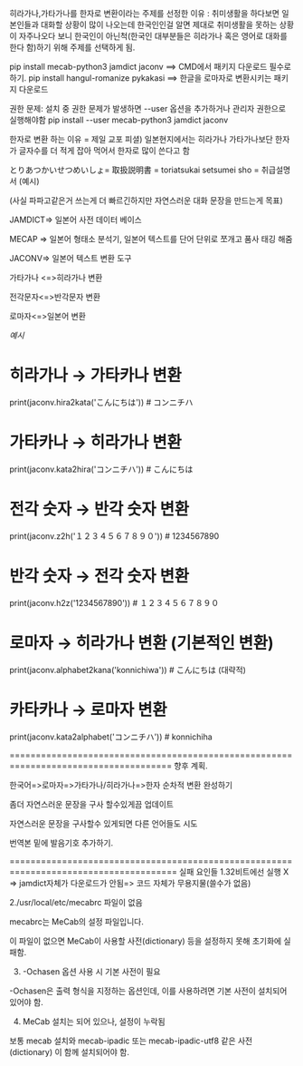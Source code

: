 히라가나,가타가나를 한자로 변환이라는 주제를 선정한 이유 : 취미생활을 하다보면 일본인들과 대화할 상황이 많이 나오는데 한국인인걸 알면 제대로 취미생활을 못하는 상황이 자주나오다 보니 한국인이 아닌척(한국인 대부분들은 히라가나 혹은 영어로 대화를 한다 함)하기 위해 주제를 선택하게 됨.

pip install mecab-python3 jamdict jaconv
==> CMD에서 패키지 다운로드 필수로 하기.
pip install hangul-romanize pykakasi
==> 한글을 로마자로 변환시키는 패키지 다운로드


권한 문제:
설치 중 권한 문제가 발생하면 --user 옵션을 추가하거나 관리자 권한으로 실행해야함
pip install --user mecab-python3 jamdict jaconv

한자로 변환 하는 이유 = 제일 교포 피셜) 일본현지에서는 히라가나 가타가나보단 한자가 글자수를 더 적게 잡아 먹어서 한자로 많이 쓴다고 함

とりあつかいせつめいしょ= 取扱説明書 = toriatsukai setsumei sho = 취급설명서 (예시)

(사실 파파고같은거 쓰는게 더 빠르긴하지만 자연스러운 대화 문장을 만드는게 목표)

JAMDICT=> 일본어 사전 데이터 베이스

MECAP => 일본어 형태소 분석기, 일본어 텍스트를 단어 단위로 쪼개고 품사 태깅 해줌

JACONV=> 일본어 텍스트 변환 도구

가타가나 <=>히라가나 변환

전각문자<=>반각문자 변환

로마자<=>일본어 변환

*예시*

# 히라가나 → 가타카나 변환
print(jaconv.hira2kata('こんにちは'))  # コンニチハ

# 가타카나 → 히라가나 변환
print(jaconv.kata2hira('コンニチハ'))  # こんにちは

# 전각 숫자 → 반각 숫자 변환
print(jaconv.z2h('１２３４５６７８９０'))  # 1234567890

# 반각 숫자 → 전각 숫자 변환
print(jaconv.h2z('1234567890'))  # １２３４５６７８９０

# 로마자 → 히라가나 변환 (기본적인 변환)
print(jaconv.alphabet2kana('konnichiwa'))  # こんにちは (대략적)

# 카타카나 → 로마자 변환 
print(jaconv.kata2alphabet('コンニチハ'))  # konnichiha

=====================================================================================
향후 계획.

한국어=>로마자=>가타가나/히라가나=>한자 순차적 변환 완성하기

좀더 자연스러운 문장을 구사 할수있게끔 업데이트

자연스러운 문장을 구사할수 있게되면 다른 언어들도 시도

번역본 밑에 발음기호 추가하기.



======================================================================================
실패 요인들
1.32비트에선 실행 X => jamdict자체가 다운로드가 안됨=> 코드 자체가 무용지물(쓸수가 없음)

2./usr/local/etc/mecabrc 파일이 없음

mecabrc는 MeCab의 설정 파일입니다.

이 파일이 없으면 MeCab이 사용할 사전(dictionary) 등을 설정하지 못해 초기화에 실패함.

3. -Ochasen 옵션 사용 시 기본 사전이 필요

-Ochasen은 출력 형식을 지정하는 옵션인데, 이를 사용하려면 기본 사전이 설치되어 있어야 함.

4. MeCab 설치는 되어 있으나, 설정이 누락됨

보통 mecab 설치와 mecab-ipadic 또는 mecab-ipadic-utf8 같은 사전(dictionary) 이 함께 설치되어야 함.
